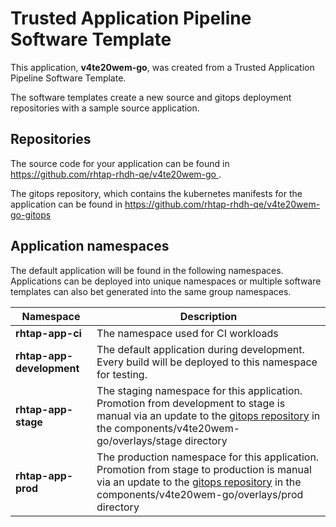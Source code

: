 # Trusted Application Pipeline Software Template

This application, **v4te20wem-go**, was created from a Trusted Application Pipeline Software Template.

The software templates create a new source and gitops deployment repositories with a sample source application. 

## Repositories

The source code for your application can be found in [https://github.com/rhtap-rhdh-qe/v4te20wem-go ](https://github.com/rhtap-rhdh-qe/v4te20wem-go ).
 
The gitops repository, which contains the kubernetes manifests for the application can be found in 
[https://github.com/rhtap-rhdh-qe/v4te20wem-go-gitops ](https://github.com/rhtap-rhdh-qe/v4te20wem-go-gitops ) 

## Application namespaces 

The default application will be found in the following namespaces. Applications can be deployed into unique namespaces or multiple software templates can also bet generated into the same group namespaces.  

|  Namespace   |  Description   |  
| -------- | -------- |
| **rhtap-app-ci** | The namespace used for CI workloads |
| **rhtap-app-development** | The default application during development. Every build will be deployed to this namespace for testing. |
| **rhtap-app-stage** | The staging namespace for this application. Promotion from development to stage is manual via an update to the [gitops repository](https://github.com/rhtap-rhdh-qe/v4te20wem-go-gitops ) in the components/v4te20wem-go/overlays/stage directory |
| **rhtap-app-prod** | The production namespace for this application. Promotion from stage to production is manual via an update to the [gitops repository](https://github.com/rhtap-rhdh-qe/v4te20wem-go-gitops ) in the components/v4te20wem-go/overlays/prod directory |